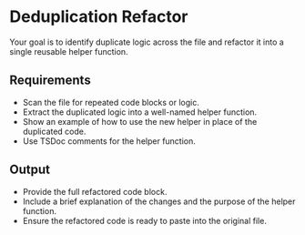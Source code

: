 # Deduplication Refactor

Your goal is to identify duplicate logic across the file and refactor it into a single reusable helper function.

## Requirements

- Scan the file for repeated code blocks or logic.
- Extract the duplicated logic into a well-named helper function.
- Show an example of how to use the new helper in place of the duplicated code.
- Use TSDoc comments for the helper function.

## Output

- Provide the full refactored code block.
- Include a brief explanation of the changes and the purpose of the helper function.
- Ensure the refactored code is ready to paste into the original file.
```